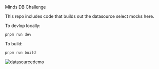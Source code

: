 Minds DB Challenge

This repo includes code that builds out the datasource select mocks here.

To devlop locally:

```bash
pnpm run dev
```

To build:

```bash
pnpm run build
```

![datasourcedemo](https://github.com/BStephenBB/datasource-ui/assets/36211879/59244b29-4765-4416-89fc-580c680d2acc)
